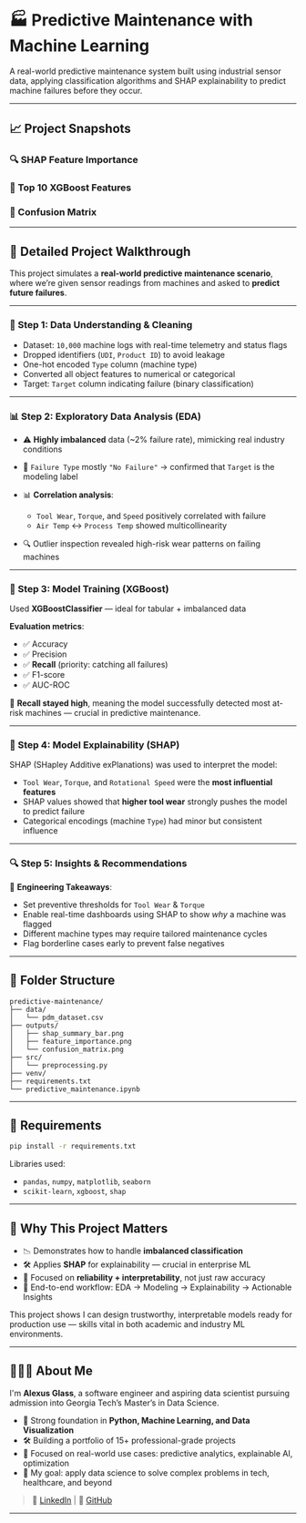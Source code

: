 # 🏭 Predictive Maintenance with Machine Learning

A real-world predictive maintenance system built using industrial sensor data, applying classification algorithms and SHAP explainability to predict machine failures before they occur.

---

## 📈 Project Snapshots

### 🔍 SHAP Feature Importance

### 🧠 Top 10 XGBoost Features

### 🎯 Confusion Matrix

---

## 📖 Detailed Project Walkthrough

This project simulates a **real-world predictive maintenance scenario**, where we’re given sensor readings from machines and asked to **predict future failures**.

---

### 🧼 Step 1: Data Understanding & Cleaning

* Dataset: `10,000` machine logs with real-time telemetry and status flags
* Dropped identifiers (`UDI`, `Product ID`) to avoid leakage
* One-hot encoded `Type` column (machine type)
* Converted all object features to numerical or categorical
* Target: `Target` column indicating failure (binary classification)

---

### 📊 Step 2: Exploratory Data Analysis (EDA)

* ⚠️ **Highly imbalanced** data (\~2% failure rate), mimicking real industry conditions
* 🧩 `Failure Type` mostly `"No Failure"` → confirmed that `Target` is the modeling label
* 📊 **Correlation analysis**:

  * `Tool Wear`, `Torque`, and `Speed` positively correlated with failure
  * `Air Temp` ↔ `Process Temp` showed multicollinearity
* 🔍 Outlier inspection revealed high-risk wear patterns on failing machines

---

### 🤖 Step 3: Model Training (XGBoost)

Used **XGBoostClassifier** — ideal for tabular + imbalanced data

**Evaluation metrics**:

* ✅ Accuracy
* ✅ Precision
* ✅ **Recall** (priority: catching all failures)
* ✅ F1-score
* ✅ AUC-ROC

📌 **Recall stayed high**, meaning the model successfully detected most at-risk machines — crucial in predictive maintenance.

---

### 🧠 Step 4: Model Explainability (SHAP)

SHAP (SHapley Additive exPlanations) was used to interpret the model:

* `Tool Wear`, `Torque`, and `Rotational Speed` were the **most influential features**
* SHAP values showed that **higher tool wear** strongly pushes the model to predict failure
* Categorical encodings (machine `Type`) had minor but consistent influence

---

### 🔍 Step 5: Insights & Recommendations

📌 **Engineering Takeaways**:

* Set preventive thresholds for `Tool Wear` & `Torque`
* Enable real-time dashboards using SHAP to show *why* a machine was flagged
* Different machine types may require tailored maintenance cycles
* Flag borderline cases early to prevent false negatives

---

## 💾 Folder Structure

```
predictive-maintenance/
├── data/
│   └── pdm_dataset.csv
├── outputs/
│   ├── shap_summary_bar.png
│   ├── feature_importance.png
│   └── confusion_matrix.png
├── src/
│   └── preprocessing.py
├── venv/
├── requirements.txt
└── predictive_maintenance.ipynb
```

---

## 🧪 Requirements

```bash
pip install -r requirements.txt
```

Libraries used:

* `pandas`, `numpy`, `matplotlib`, `seaborn`
* `scikit-learn`, `xgboost`, `shap`

---

## 🧠 Why This Project Matters

* 📉 Demonstrates how to handle **imbalanced classification**
* 🛠 Applies **SHAP** for explainability — crucial in enterprise ML
* 🧪 Focused on **reliability + interpretability**, not just raw accuracy
* 🔁 End-to-end workflow: EDA → Modeling → Explainability → Actionable Insights

This project shows I can design trustworthy, interpretable models ready for production use — skills vital in both academic and industry ML environments.

---

## 👩🏽‍💻 About Me

I'm **Alexus Glass**, a software engineer and aspiring data scientist pursuing admission into Georgia Tech’s Master’s in Data Science.

* 🧠 Strong foundation in **Python, Machine Learning, and Data Visualization**
* 🛠️ Building a portfolio of 15+ professional-grade projects
* 📍 Focused on real-world use cases: predictive analytics, explainable AI, optimization
* 🎯 My goal: apply data science to solve complex problems in tech, healthcare, and beyond

> 🔗 [LinkedIn](https://www.linkedin.com/in/alexus-glass-248061237/) | 🐙 [GitHub](https://github.com/lexusimni)

---
